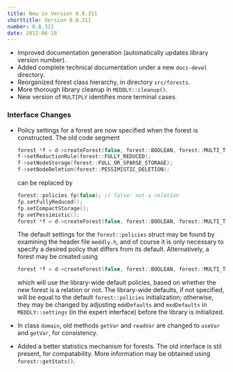 ```yaml
---
title: New in Version 0.8.311
shorttitle: Version 0.8.311
number: 0.8.311
date: 2012-06-18
---
```


* Improved documentation generation 
  (automatically updates library version number).
* Added complete technical documentation under a new ```docs-devel``` directory.
* Reorganized forest class hierarchy, in directory ```src/forests```.
* More thorough library cleanup in ```MEDDLY::cleanup()```.
* New version of ```MULTIPLY``` identifies more terminal cases.


### Interface Changes

* Policy settings for a forest are now specified when the forest
  is constructed.
  The old code segment
  ```c++
  forest *f = d->createForest(false, forest::BOOLEAN, forest::MULTI_TERMINAL);
  f->setReductionRule(forest::FULLY_REDUCED);
  f->setNodeStorage(forest::FULL_OR_SPARSE_STORAGE);
  f->setNodeDeletion(forest::PESSIMISTIC_DELETION);
  ```
  can be replaced by
  ```c++
  forest::policies fp(false); // false: not a relation
  fp.setFullyReduced();
  fp.setCompactStorage();
  fp.setPessimistic();
  forest *f = d->createForest(false, forest::BOOLEAN, forest::MULTI_TERMINAL, fp);
  ```
  The default settings for the ```forest::policies``` struct 
  may be found by examining the header file ```meddly.h```,
  and of course it is only necessary to specify a desired
  policy that differs from its default.
  Alternatively, a forest may be created using
  ```c++
  forest *f = d->createForest(false, forest::BOOLEAN, forest::MULTI_TERMINAL);
  ```
  which will use the library-wide default policies,
  based on whether the new forest is a relation or not.
  The library-wide defaults, if not specified, 
  will be equal to the default ```forest::policies```
  initialization;
  otherwise, they may be changed by adjusting
  ```mddDefaults``` and ```mxdDefaults```
  in ```MEDDLY::settings``` (in the expert interface)
  before the library is initialized.

* In class ```domain```,
  old methods ```getVar``` and ```readVar```
  are changed to ```useVar``` and ```getVar```, for consistency.

* Added a better statistics mechanism for forests.
  The old interface is stil present, for compatability.
  More information may be obtained using
  ```forest::getStats()```.

